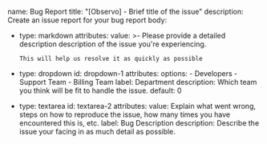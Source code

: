 name: Bug Report
title: "[Observo] - Brief title of the issue"
description: Create an issue report for your bug report
body:
  - type: markdown
    attributes:
      value: >-
        Please provide a detailed description description of the issue you're
        experiencing. 

        This will help us resolve it as quickly as possible
  - type: dropdown
    id: dropdown-1
    attributes:
      options:
        - Developers
        - Support Team
        - Billing Team
      label: Department
      description: Which team you think will be fit to handle the issue.
      default: 0
  - type: textarea
    id: textarea-2
    attributes:
      value: Explain what went wrong, steps on how to reproduce the issue, how many
        times you have encountered this is, etc.
      label: Bug Description
      description: Describe the issue your facing in as much detail as possible.
